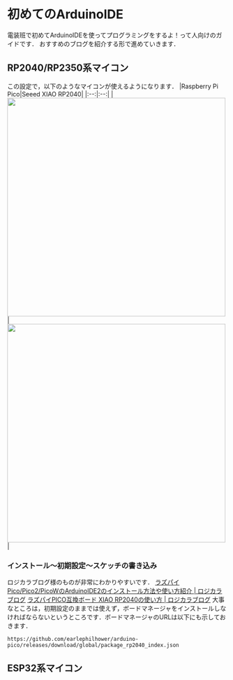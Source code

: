 # 初めてのArduinoIDE
電装班で初めてArduinoIDEを使ってプログラミングをするよ！って人向けのガイドです．
おすすめのブログを紹介する形で進めていきます．

## RP2040/RP2350系マイコン
この設定で，以下のようなマイコンが使えるようになります．
|Raspberry Pi Pico|Seeed XIAO RP2040|
|:--:|:--:|
|<img src="https://www.switch-science.com/cdn/shop/files/eacb998e-6884-4f33-bec7-31c1b0b382b4_81409d72-9247-4783-8d4d-2f640aa3cb5b_2400x2400.jpg?v=1725604863" width="500px">|<img src="https://files.seeedstudio.com/wiki/XIAO-RP2040/img/102010428_Preview-07.jpg" width="500px">|

### インストール～初期設定～スケッチの書き込み
ロジカラブログ様のものが非常にわかりやすいです．
[ラズパイPico/Pico2/PicoWのArduinoIDE2のインストール方法や使い方紹介 | ロジカラブログ](https://logikara.blog/raspi-pico-arduinoide/)
[ラズパイPICO互換ボード XIAO RP2040の使い方 | ロジカラブログ](https://logikara.blog/xiao-rp2040/)
大事なところは，初期設定のままでは使えず，ボードマネージャをインストールしなければならないというところです．ボードマネージャのURLは以下にも示しておきます．
```
https://github.com/earlephilhower/arduino-pico/releases/download/global/package_rp2040_index.json
```


## ESP32系マイコン